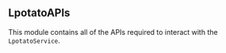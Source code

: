 ## LpotatoAPIs

This module contains all of the APIs required to interact with the `LpotatoService`.
